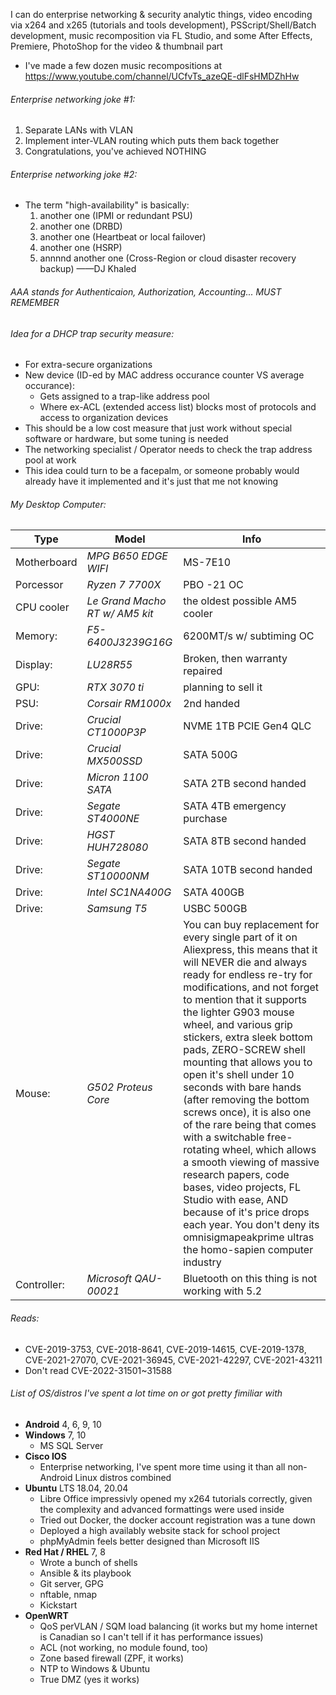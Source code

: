 I can do enterprise networking & security analytic things, video encoding via x264 and x265 (tutorials and tools development), PSScript/Shell/Batch development, music recomposition via FL Studio, and some After Effects, Premiere, PhotoShop for the video & thumbnail part
  - I've made a few dozen music recompositions at https://www.youtube.com/channel/UCfvTs_azeQE-dlFsHMDZhHw

###### Enterprise networking joke #1:
 1. Separate LANs with VLAN
 2. Implement inter-VLAN routing which puts them back together
 3. Congratulations, you've achieved NOTHING

###### Enterprise networking joke #2:
 - The term "high-availability" is basically:
   1. another one (IPMI or redundant PSU)
   2. another one (DRBD)
   3. another one (Heartbeat or local failover)
   4. another one (HSRP)
   5. annnnd another one (Cross-Region or cloud disaster recovery backup) ——DJ Khaled

###### AAA stands for Authenticaion, Authorization, Accounting... MUST REMEMBER

###### Idea for a DHCP trap security measure:
 - For extra-secure organizations
 - New device (ID-ed by MAC address occurance counter VS average occurance):
   - Gets assigned to a trap-like address pool
   - Where ex-ACL (extended access list) blocks most of protocols and access to organization devices
 - This should be a low cost measure that just work without special software or hardware, but some tuning is needed
 - The networking specialist / Operator needs to check the trap address pool at work
 - This idea could turn to be a facepalm, or someone probably would already have it implemented and it's just that me not knowing

###### My Desktop Computer:
| Type        | Model                          | Info                                                                                                                                                                                                                                                                                                                                                                                                                                                                                                                                                                                                                                                                                                                                                                      |
|-------------|--------------------------------|---------------------------------------------------------------------------------------------------------------------------------------------------------------------------------------------------------------------------------------------------------------------------------------------------------------------------------------------------------------------------------------------------------------------------------------------------------------------------------------------------------------------------------------------------------------------------------------------------------------------------------------------------------------------------------------------------------------------------------------------------------------------------|
| Motherboard | *MPG B650 EDGE WIFI*           | MS-7E10                                                                                                                                                                                                                                                                                                                                                                                                                                                                                                                                                                                                                                                                                                                                                                   |
| Porcessor   | *Ryzen 7 7700X*                | PBO -21 OC                                                                                                                                                                                                                                                                                                                                                                                                                                                                                                                                                                                                                                                                                                                                                                |
| CPU cooler  | *Le Grand Macho RT w/ AM5 kit* | the oldest possible AM5 cooler                                                                                                                                                                                                                                                                                                                                                                                                                                                                                                                                                                                                                                                                                                                                            |
| Memory:     | *F5-6400J3239G16G*             | 6200MT/s w/ subtiming OC                                                                                                                                                                                                                                                                                                                                                                                                                                                                                                                                                                                                                                                                                                                                                  |
| Display:    | *LU28R55*                      | Broken, then warranty repaired                                                                                                                                                                                                                                                                                                                                                                                                                                                                                                                                                                                                                                                                                                                                            |
| GPU:        | *RTX 3070 ti*                  | planning to sell it                                                                                                                                                                                                                                                                                                                                                                                                                                                                                                                                                                                                                                                                                                                                                       |
| PSU:        | *Corsair RM1000x*              | 2nd handed                                                                                                                                                                                                                                                                                                                                                                                                                                                                                                                                                                                                                                                                                                                                                                |
| Drive:      | *Crucial CT1000P3P*            | NVME 1TB PCIE Gen4 QLC                                                                                                                                                                                                                                                                                                                                                                                                                                                                                                                                                                                                                                                                                                                                                    |
| Drive:      | *Crucial MX500SSD*             | SATA 500G                                                                                                                                                                                                                                                                                                                                                                                                                                                                                                                                                                                                                                                                                                                                                                 |
| Drive:      | *Micron  1100 SATA*            | SATA 2TB second handed                                                                                                                                                                                                                                                                                                                                                                                                                                                                                                                                                                                                                                                                                                                                                    |
| Drive:      | *Segate  ST4000NE*             | SATA 4TB emergency purchase                                                                                                                                                                                                                                                                                                                                                                                                                                                                                                                                                                                                                                                                                                                                               |
| Drive:      | *HGST    HUH728080*            | SATA 8TB second handed                                                                                                                                                                                                                                                                                                                                                                                                                                                                                                                                                                                                                                                                                                                                                    |
| Drive:      | *Segate  ST10000NM*            | SATA 10TB second handed                                                                                                                                                                                                                                                                                                                                                                                                                                                                                                                                                                                                                                                                                                                                                   |
| Drive:      | *Intel   SC1NA400G*            | SATA 400GB                                                                                                                                                                                                                                                                                                                                                                                                                                                                                                                                                                                                                                                                                                                                                                |
| Drive:      | *Samsung T5*                   | USBC 500GB                                                                                                                                                                                                                                                                                                                                                                                                                                                                                                                                                                                                                                                                                                                                                                |
| Mouse:      | *G502 Proteus Core*            | You can buy replacement for every single part of it on Aliexpress, this   means that it will NEVER die and always ready for endless re-try for   modifications, and not forget to mention that it supports the lighter G903   mouse wheel, and various grip stickers, extra sleek bottom pads, ZERO-SCREW   shell mounting that allows you to open it's shell under 10 seconds with bare   hands (after removing the bottom screws once), it is also one of the rare   being that comes with a switchable free-rotating wheel, which allows a smooth   viewing of massive research papers, code bases, video projects, FL Studio   with ease, AND because of it's price drops each year. You don't deny its   omnisigmapeakprime ultras the homo-sapien computer industry |
| Controller: | *Microsoft QAU-00021*          | Bluetooth on this thing is not working with 5.2                                                                                                                                                                                                                                                                                                                                                                                                                                                                                                                                                                                                                                                                                                                           |

###### Reads:
  - CVE-2019-3753, CVE-2018-8641, CVE-2019-14615, CVE-2019-1378, CVE-2021-27070, CVE-2021-36945, CVE-2021-42297, CVE-2021-43211
  - Don't read CVE-2022-31501~31588

###### List of OS/distros I've spent a lot time on or got pretty fimiliar with
 - **Android** 4, 6, 9, 10
 - **Windows** 7, 10
   - MS SQL Server
 - **Cisco IOS**
   - Enterprise networking, I've spent more time using it than all non-Android Linux distros combined
 - **Ubuntu** LTS 18.04, 20.04
    - Libre Office impressivly opened my x264 tutorials correctly, given the complexity and advanced formattings were used inside
    - Tried out Docker, the docker account registration was a tune down
    - Deployed a high availably website stack for school project
    - phpMyAdmin feels better designed than Microsoft IIS
 - **Red Hat / RHEL** 7, 8
    - Wrote a bunch of shells
    - Ansible & its playbook
    - Git server, GPG
    - nftable, nmap
    - Kickstart
  - **OpenWRT**
    - QoS perVLAN / SQM load balancing (it works but my home internet is Canadian so I can't tell if it has performance issues)
    - ACL (not working, no module found, too)
    - Zone based firewall (ZPF, it works)
    - NTP to Windows & Ubuntu
    - True DMZ (yes it works)
 
